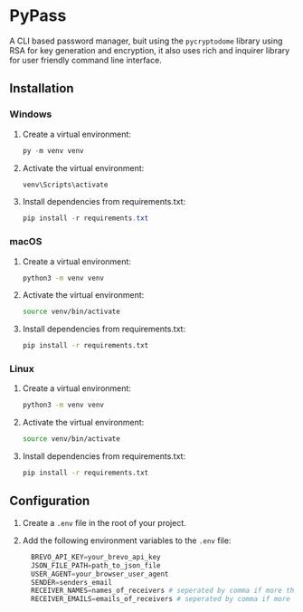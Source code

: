 # PyPass

A CLI based password manager, buit using the `pycryptodome` library using RSA for key generation and encryption, it also uses rich and inquirer library for user friendly command line interface. 

## Installation

### Windows

1.  Create a virtual environment:  
    ```powershell
    py -m venv venv
    ```
2.  Activate the virtual environment:  
    ```powershell
    venv\Scripts\activate
    ```
3.  Install dependencies from requirements.txt:  
    ```powershell
    pip install -r requirements.txt
    ```

### macOS

1.  Create a virtual environment:  
    ```sh
    python3 -m venv venv
    ```
2.  Activate the virtual environment:  
    ```sh
    source venv/bin/activate
    ```
3.  Install dependencies from requirements.txt:  
    ```sh
    pip install -r requirements.txt
    ```

### Linux

1.  Create a virtual environment:  
    ```sh
    python3 -m venv venv
    ```
2.  Activate the virtual environment:  
    ```sh
    source venv/bin/activate
    ```
3.  Install dependencies from requirements.txt:  
    ```sh
    pip install -r requirements.txt
    ```


## Configuration

1. Create a `.env` file in the root of your project.

2. Add the following environment variables to the `.env` file:
   ```python
 	 BREVO_API_KEY=your_brevo_api_key
     JSON_FILE_PATH=path_to_json_file
     USER_AGENT=your_browser_user_agent
     SENDER=senders_email
     RECEIVER_NAMES=names_of_receivers # seperated by comma if more than 1
     RECEIVER_EMAILS=emails_of_receivers # seperated by comma if more than 1
	 ```

	




